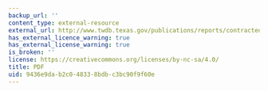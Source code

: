 ```yaml
---
backup_url: ''
content_type: external-resource
external_url: http://www.twdb.texas.gov/publications/reports/contracted_reports/doc/2001483390.pdf
has_external_licence_warning: true
has_external_license_warning: true
is_broken: ''
license: https://creativecommons.org/licenses/by-nc-sa/4.0/
title: PDF
uid: 9436e9da-b2c0-4833-8bdb-c3bc90f9f60e
---
```


